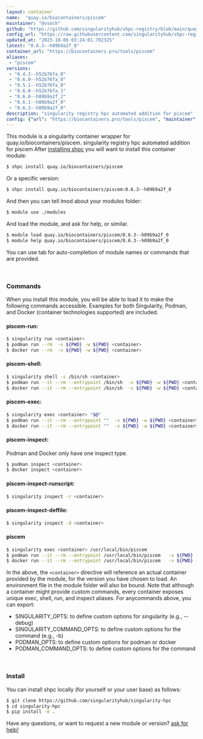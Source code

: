 ```yaml
---
layout: container
name:  "quay.io/biocontainers/piscem"
maintainer: "@vsoch"
github: "https://github.com/singularityhub/shpc-registry/blob/main/quay.io/biocontainers/piscem/container.yaml"
config_url: "https://raw.githubusercontent.com/singularityhub/shpc-registry/main/quay.io/biocontainers/piscem/container.yaml"
updated_at: "2023-10-06 03:24:01.702325"
latest: "0.6.3--h09b9a2f_0"
container_url: "https://biocontainers.pro/tools/piscem"
aliases:
 - "piscem"
versions:
 - "0.4.3--h52b76fa_0"
 - "0.6.0--h52b76fa_0"
 - "0.5.1--h52b76fa_0"
 - "0.6.0--h52b76fa_1"
 - "0.6.0--h09b9a2f_2"
 - "0.6.1--h09b9a2f_0"
 - "0.6.3--h09b9a2f_0"
description: "singularity registry hpc automated addition for piscem"
config: {"url": "https://biocontainers.pro/tools/piscem", "maintainer": "@vsoch", "description": "singularity registry hpc automated addition for piscem", "latest": {"0.6.3--h09b9a2f_0": "sha256:fc38783ef8d1ca9d77f833c6b4d9d35fe03adcf5f5ec6f9e89291b6f168cf1a7"}, "tags": {"0.4.3--h52b76fa_0": "sha256:e69951f3697fc1c9b7b4ba5fa3b31c01db5a2e8d60f684d84587bb55339ce716", "0.6.0--h52b76fa_0": "sha256:f68a973ae119249ef22b36583b9a530280e54e5b242a8f3aec1ae890bb00cf6d", "0.5.1--h52b76fa_0": "sha256:d3f0daed723ae8abee2013f21b2c26073b1753dd0626cb0d355e49c19577d782", "0.6.0--h52b76fa_1": "sha256:8e9623dd2007ea746aadd283627680064ac1f3e244d35a47bab70374ac3dc216", "0.6.0--h09b9a2f_2": "sha256:a3476b421adc7f646228d4549f98382aec8a9326f038958705e0b2bb63d27c53", "0.6.1--h09b9a2f_0": "sha256:638f76b0cc75a00735b8caee440de327fa7a5ab8c31cb598da9d3dddb7977871", "0.6.3--h09b9a2f_0": "sha256:fc38783ef8d1ca9d77f833c6b4d9d35fe03adcf5f5ec6f9e89291b6f168cf1a7"}, "docker": "quay.io/biocontainers/piscem", "aliases": {"piscem": "/usr/local/bin/piscem"}}
---
```


This module is a singularity container wrapper for quay.io/biocontainers/piscem.
singularity registry hpc automated addition for piscem
After [installing shpc](#install) you will want to install this container module:


```bash
$ shpc install quay.io/biocontainers/piscem
```

Or a specific version:

```bash
$ shpc install quay.io/biocontainers/piscem:0.6.3--h09b9a2f_0
```

And then you can tell lmod about your modules folder:

```bash
$ module use ./modules
```

And load the module, and ask for help, or similar.

```bash
$ module load quay.io/biocontainers/piscem/0.6.3--h09b9a2f_0
$ module help quay.io/biocontainers/piscem/0.6.3--h09b9a2f_0
```

You can use tab for auto-completion of module names or commands that are provided.

<br>

### Commands

When you install this module, you will be able to load it to make the following commands accessible.
Examples for both Singularity, Podman, and Docker (container technologies supported) are included.

#### piscem-run:

```bash
$ singularity run <container>
$ podman run --rm  -v ${PWD} -w ${PWD} <container>
$ docker run --rm  -v ${PWD} -w ${PWD} <container>
```

#### piscem-shell:

```bash
$ singularity shell -s /bin/sh <container>
$ podman run --it --rm --entrypoint /bin/sh  -v ${PWD} -w ${PWD} <container>
$ docker run --it --rm --entrypoint /bin/sh  -v ${PWD} -w ${PWD} <container>
```

#### piscem-exec:

```bash
$ singularity exec <container> "$@"
$ podman run --it --rm --entrypoint ""  -v ${PWD} -w ${PWD} <container> "$@"
$ docker run --it --rm --entrypoint ""  -v ${PWD} -w ${PWD} <container> "$@"
```

#### piscem-inspect:

Podman and Docker only have one inspect type.

```bash
$ podman inspect <container>
$ docker inspect <container>
```

#### piscem-inspect-runscript:

```bash
$ singularity inspect -r <container>
```

#### piscem-inspect-deffile:

```bash
$ singularity inspect -d <container>
```


#### piscem

```bash
$ singularity exec <container> /usr/local/bin/piscem
$ podman run --it --rm --entrypoint /usr/local/bin/piscem   -v ${PWD} -w ${PWD} <container> -c " $@"
$ docker run --it --rm --entrypoint /usr/local/bin/piscem   -v ${PWD} -w ${PWD} <container> -c " $@"
```



In the above, the `<container>` directive will reference an actual container provided
by the module, for the version you have chosen to load. An environment file in the
module folder will also be bound. Note that although a container
might provide custom commands, every container exposes unique exec, shell, run, and
inspect aliases. For anycommands above, you can export:

 - SINGULARITY_OPTS: to define custom options for singularity (e.g., --debug)
 - SINGULARITY_COMMAND_OPTS: to define custom options for the command (e.g., -b)
 - PODMAN_OPTS: to define custom options for podman or docker
 - PODMAN_COMMAND_OPTS: to define custom options for the command

<br>

### Install

You can install shpc locally (for yourself or your user base) as follows:

```bash
$ git clone https://github.com/singularityhub/singularity-hpc
$ cd singularity-hpc
$ pip install -e .
```

Have any questions, or want to request a new module or version? [ask for help!](https://github.com/singularityhub/singularity-hpc/issues)